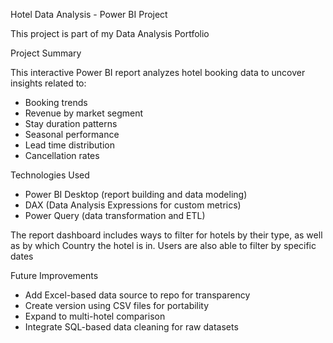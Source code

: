 Hotel Data Analysis - Power BI Project

This project is part of my Data Analysis Portfolio

Project Summary

This interactive Power BI report analyzes hotel booking data to uncover insights related to:

- Booking trends
- Revenue by market segment
- Stay duration patterns
- Seasonal performance
- Lead time distribution
- Cancellation rates

Technologies Used

- Power BI Desktop (report building and data modeling)
- DAX (Data Analysis Expressions for custom metrics)
- Power Query (data transformation and ETL)

The report dashboard includes ways to filter for hotels by their type, as well as by which Country the hotel is in. Users are also able to filter by specific dates

Future Improvements

- Add Excel-based data source to repo for transparency
- Create version using CSV files for portability
- Expand to multi-hotel comparison
- Integrate SQL-based data cleaning for raw datasets
